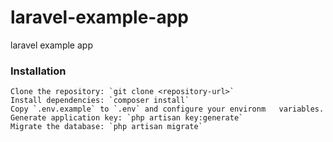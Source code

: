 # laravel-example-app
laravel example app 
### Installation
    Clone the repository: `git clone <repository-url>`
    Install dependencies: `composer install`
    Copy `.env.example` to `.env` and configure your environm   variables.
    Generate application key: `php artisan key:generate`
    Migrate the database: `php artisan migrate`